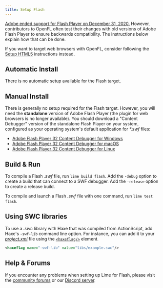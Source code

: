 ```yaml
---
title: Setup Flash
---
```


[Adobe ended support for Flash Player on December 31, 2020.](https://www.adobe.com/products/flashplayer/end-of-life-alternative.html) However, contributors to OpenFL often test their changes with old versions of Adobe Flash Player to ensure backwards compatibility. The instructions below explain how that can be done.

If you want to target web browsers with OpenFL, consider following the [Setup HTML5](../html5/) instructions instead.

## Automatic Install

There is no automatic setup available for the Flash target.

## Manual Install

There is generally no setup required for the Flash target. However, you will need the **standalone** version of Adobe Flash Player (the plugin for web browsers is no longer available). You should download a "Content Debugger" version of the standalone Flash Player on your system, configured as your operating system's default application for _*.swf_ files:

 *  [Adobe Flash Player 32 Content Debugger for Windows](https://fpdownload.macromedia.com/pub/flashplayer/updaters/32/flashplayer_32_sa_debug.exe)
 *  [Adobe Flash Player 32 Content Debugger for macOS](https://fpdownload.macromedia.com/pub/flashplayer/updaters/32/flashplayer_32_sa_debug.dmg)
 *  [Adobe Flash Player 32 Content Debugger for Linux](https://fpdownload.macromedia.com/pub/flashplayer/updaters/32/flash_player_sa_linux_debug.x86_64.tar.gz)

## Build & Run

To compile a Flash _.swf_ file, run `lime build flash`. Add the `-debug` option to create a build that can connect to a SWF debugger. Add the `-release` option to create a release build.

To compile and launch a Flash _.swf_ file with one command, run `lime test flash`.

## Using SWC libraries

To use a _.swc_ library with Haxe that was compiled from ActionScript, add Haxe's `-swf-lib` command line option. For instance, you can add it to your [_project.xml_](../../project-files/xml-format/) file using the [`<haxeflag/>`](../../project-files/xml-format/#haxeflag) element.

```xml
<haxeflag name="-swf-lib" value="libs/example.swc"/>
```

## Help & Forums

If you encounter any problems when setting up Lime for Flash, please visit the [community forums](http://community.openfl.org/c/help) or our [Discord server](https://discord.gg/tDgq8EE).
